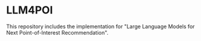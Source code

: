 # LLM4POI
This repository includes the implementation for "Large Language Models for Next Point-of-Interest Recommendation".
